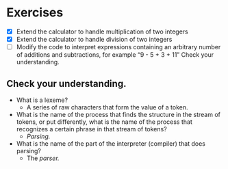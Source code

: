 # Exercises

- [x] Extend the calculator to handle multiplication of two integers
- [x] Extend the calculator to handle division of two integers
- [ ] Modify the code to interpret expressions containing an arbitrary number of additions and subtractions, for example “9 - 5 + 3 + 11”
Check your understanding.

## Check your understanding.

- What is a lexeme?
  - A series of raw characters that form the value of a token.
- What is the name of the process that finds the structure in the stream of tokens, or put differently, what is the name of the process that recognizes a certain phrase in that stream of tokens?
  - *Parsing.*
- What is the name of the part of the interpreter (compiler) that does parsing?
  - The *parser.*